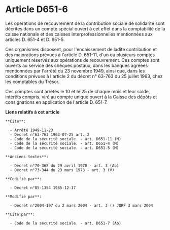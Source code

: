# Article D651-6

Les opérations de recouvrement de la contribution sociale de solidarité sont décrites dans un compte spécial ouvert à cet
effet dans la comptabilité de la caisse nationale et des caisses interprofessionnelles mentionnées aux articles D. 651-4 et
D. 651-5.

Ces organismes disposent, pour l'encaissement de ladite contribution et des majorations prévues à l'article D. 651-11, d'un
ou plusieurs comptes uniquement réservés aux opérations de recouvrement. Ces comptes sont ouverts au service des chèques
postaux, dans les banques agréées mentionnées par l'arrêté du 23 novembre 1949, ainsi que, dans les conditions prévues à
l'article 2 du décret n° 63-763 du 25 juillet 1963, chez les comptables du Trésor. 

Ces comptes sont arrêtés le 10 et le 25 de chaque mois et leur solde, intérêts compris, viré au compte unique ouvert à la
Caisse des dépôts et consignations en application de l'article D. 651-7.

**Liens relatifs à cet article**

	**Cite**:

	  - Arrêté 1949-11-23
	  - Décret n°63-763 1963-07-25 art. 2
	  - Code de la sécurité sociale. - art. D651-11 (M)
	  - Code de la sécurité sociale. - art. D651-4 (M)
	  - Code de la sécurité sociale. - art. D651-5 (M)

	**Anciens textes**:

	  - Décret n°70-368 du 29 avril 1970 - art. 3 (Ab)
	  - Décret n°73-344 du 23 mars 1973 - art. 3 (V)

	**Codifié par**:

	  - Décret n°85-1354 1985-12-17

	**Modifié par**:

	  - Décret n°2004-197 du 2 mars 2004 - art. 3 () JORF 3 mars 2004

	**Cité par**:

	  - Code de la sécurité sociale. - art. D651-7 (Ab)
